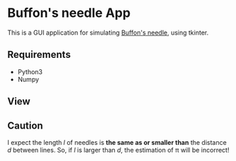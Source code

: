 # Buffon's needle App
This is a GUI application for simulating [Buffon's needle](https://en.wikipedia.org/wiki/Buffon%27s_needle), using tkinter. 

## Requirements
- Python3
- Numpy

## View


## Caution

I expect the length *l* of needles is **the same as or smaller than** the distance *d* between lines.
So, if *l* is larger than *d*, the estimation of π will be incorrect! 
